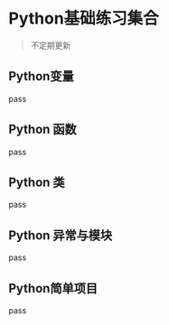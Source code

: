 # Python基础练习集合
> 不定期更新

## Python变量
pass

## Python 函数
pass

## Python 类
pass


## Python 异常与模块
pass

## Python简单项目
pass
